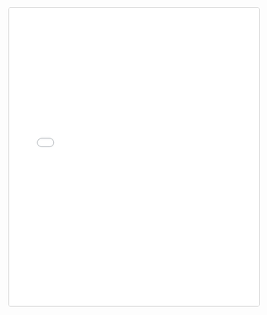 <iframe
  src="/static/export-obsidian-canvas/index.html&quest;file=DDC-Canon/Events/Full_Timeline.canvas"
  width="100%"
  height="600"
  style="border:1px solid #ccc; border-radius:4px;"
></iframe>